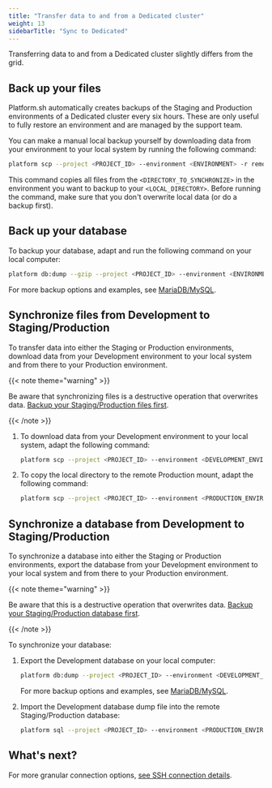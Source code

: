 ```yaml
---
title: "Transfer data to and from a Dedicated cluster"
weight: 13
sidebarTitle: "Sync to Dedicated"
---
```


Transferring data to and from a Dedicated cluster slightly differs from the grid.

## Back up your files

Platform.sh automatically creates backups of the Staging and Production environments of a Dedicated cluster every six hours.
These are only useful to fully restore an environment and are managed by the support team.

You can make a manual local backup yourself by downloading data from your environment to your local system by running the following command:

```bash
platform scp --project <PROJECT_ID> --environment <ENVIRONMENT> -r remote:<DIRECTORY_TO_SYNCHRONIZE> <LOCAL_DIRECTORY>
```

This command copies all files from the `<DIRECTORY_TO_SYNCHRONIZE>` in the environment you want to backup
to your `<LOCAL_DIRECTORY>`.
Before running the command, make sure that you don't overwrite local data (or do a backup first).

## Back up your database

To backup your database, adapt and run the following command on your local computer:

```bash
platform db:dump --gzip --project <PROJECT_ID> --environment <ENVIRONMENT> 
```

For more backup options and examples, see [MariaDB/MySQL](../add-services/mysql/_index.md#exporting-data).

## Synchronize files from Development to Staging/Production

To transfer data into either the Staging or Production environments,
download data from your Development environment to your local system and from there to your Production environment.

{{< note theme="warning" >}}

Be aware that synchronizing files is a destructive operation that overwrites data.
[Backup your Staging/Production files first](#back-up-your-files).

{{< /note >}}

1. To download data from your Development environment to your local system, adapt the following command:

   ```bash
   platform scp --project <PROJECT_ID> --environment <DEVELOPMENT_ENVIRONMENT> -r remote:<DIRECTORY_TO_SYNCHRONIZE> <LOCAL_DIRECTORY>
   ```

2. To copy the local directory to the remote Production mount, adapt the following command:

   ```bash
   platform scp --project <PROJECT_ID> --environment <PRODUCTION_ENVIRONMENT> -r <LOCAL_DIRECTORY> remote:<DIRECTORY_TO_SYNCHRONIZE>
   ```

## Synchronize a database from Development to Staging/Production

To synchronize a database into either the Staging or Production environments,
export the database from your Development environment to your local system and from there to your Production environment.

{{< note theme="warning" >}}

Be aware that this is a destructive operation that overwrites data.
[Backup your Staging/Production database first](#back-up-your-database).

{{< /note >}}

To synchronize your database:

1. Export the Development database on your local computer:

   ```bash
   platform db:dump --project <PROJECT_ID> --environment <DEVELOPMENT_ENVIRONMENT> --file=dump.sql
   ```

   For more backup options and examples, see [MariaDB/MySQL](../add-services/mysql/_index.md#exporting-data).

2. Import the Development database dump file into the remote Staging/Production database:

   ```bash
   platform sql --project <PROJECT_ID> --environment <PRODUCTION_ENVIRONMENT> < dump.sql
   ```


## What's next?

For more granular connection options, [see SSH connection details](../development/ssh/_index.md#get-ssh-connection-details).
